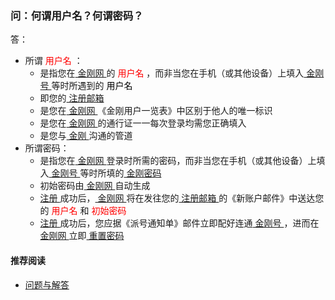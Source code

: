 ### 问：何谓用户名？何谓密码？
答：
- 所谓<font color="Red"> 用户名 </font>：
  - 是指您在[ 金刚网 ](https://a2zitpro.github.io/web/金刚中文网)的<font color="Red"> 用户名 </font>，而非当您在手机（或其他设备）上填入[ 金刚号 ](https://a2zitpro.github.io/web/金刚号)等时所遇到的<font color="Black"> 用户名 </font>
  - 即您的[ 注册邮箱 ](https://a2zitpro.github.io/web/注册邮箱)
  - 是您在[ 金刚网 ](https://a2zitpro.github.io/web/金刚中文网)《金刚用户一览表》中区别于他人的唯一标识
  - 是您在[ 金刚网 ](https://a2zitpro.github.io/web/金刚中文网)的通行证一一每次登录均需您正确填入
  - 是您与[ 金刚 ](https://a2zitpro.github.io/web/金刚公司)沟通的管道
- 所谓密码：
  - 是指您在[ 金刚网 ](https://a2zitpro.github.io/web/金刚中文网)登录时所需的密码，而非当您在手机（或其他设备）上填入[ 金刚号 ](https://a2zitpro.github.io/web/金刚号)等时所填的[ 金刚密码 ](https://a2zitpro.github.io/web/金刚号的配套参数)
  - 初始密码由[ 金刚网 ](https://a2zitpro.github.io/web/金刚中文网)自动生成
  - [ 注册 ](https://a2zitpro.github.io/web/l2_reg)成功后，[ 金刚网 ](https://a2zitpro.github.io/web/金刚中文网)将在发往您的[ 注册邮箱 ](https://a2zitpro.github.io/web/注册邮箱)的《新账户邮件》中送达您的<font color="Red"> 用户名 </font>和<font color="Red"> 初始密码 </font>
  - [ 注册 ](https://a2zitpro.github.io/web/l2_reg)成功后，您应据《派号通知单》邮件立即配好连通[ 金刚号 ](https://a2zitpro.github.io/web/金刚号)，进而在[ 金刚网 ](https://a2zitpro.github.io/web/金刚中文网)立即[ 重置密码 ]()


#### 推荐阅读
- [ 问题与解答 ](https://a2zitpro.github.io/web/问题与解答)
